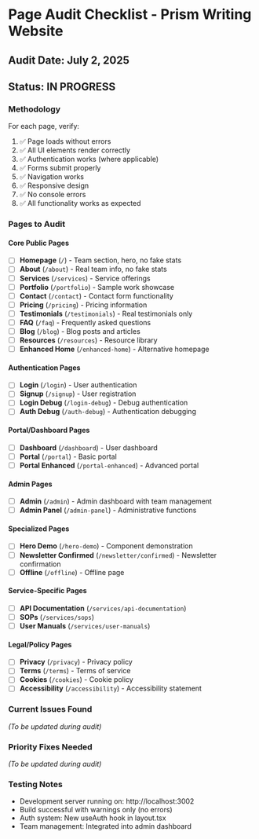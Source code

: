 # Page Audit Checklist - Prism Writing Website

## Audit Date: July 2, 2025
## Status: IN PROGRESS

### Methodology
For each page, verify:
1. ✅ Page loads without errors
2. ✅ All UI elements render correctly
3. ✅ Authentication works (where applicable)
4. ✅ Forms submit properly
5. ✅ Navigation works
6. ✅ Responsive design
7. ✅ No console errors
8. ✅ All functionality works as expected

### Pages to Audit

#### Core Public Pages
- [ ] **Homepage** (`/`) - Team section, hero, no fake stats
- [ ] **About** (`/about`) - Real team info, no fake stats
- [ ] **Services** (`/services`) - Service offerings
- [ ] **Portfolio** (`/portfolio`) - Sample work showcase
- [ ] **Contact** (`/contact`) - Contact form functionality
- [ ] **Pricing** (`/pricing`) - Pricing information
- [ ] **Testimonials** (`/testimonials`) - Real testimonials only
- [ ] **FAQ** (`/faq`) - Frequently asked questions
- [ ] **Blog** (`/blog`) - Blog posts and articles
- [ ] **Resources** (`/resources`) - Resource library
- [ ] **Enhanced Home** (`/enhanced-home`) - Alternative homepage

#### Authentication Pages
- [ ] **Login** (`/login`) - User authentication
- [ ] **Signup** (`/signup`) - User registration
- [ ] **Login Debug** (`/login-debug`) - Debug authentication
- [ ] **Auth Debug** (`/auth-debug`) - Authentication debugging

#### Portal/Dashboard Pages
- [ ] **Dashboard** (`/dashboard`) - User dashboard
- [ ] **Portal** (`/portal`) - Basic portal
- [ ] **Portal Enhanced** (`/portal-enhanced`) - Advanced portal

#### Admin Pages
- [ ] **Admin** (`/admin`) - Admin dashboard with team management
- [ ] **Admin Panel** (`/admin-panel`) - Administrative functions

#### Specialized Pages
- [ ] **Hero Demo** (`/hero-demo`) - Component demonstration
- [ ] **Newsletter Confirmed** (`/newsletter/confirmed`) - Newsletter confirmation
- [ ] **Offline** (`/offline`) - Offline page

#### Service-Specific Pages
- [ ] **API Documentation** (`/services/api-documentation`)
- [ ] **SOPs** (`/services/sops`)
- [ ] **User Manuals** (`/services/user-manuals`)

#### Legal/Policy Pages
- [ ] **Privacy** (`/privacy`) - Privacy policy
- [ ] **Terms** (`/terms`) - Terms of service
- [ ] **Cookies** (`/cookies`) - Cookie policy
- [ ] **Accessibility** (`/accessibility`) - Accessibility statement

### Current Issues Found
*(To be updated during audit)*

### Priority Fixes Needed
*(To be updated during audit)*

### Testing Notes
- Development server running on: http://localhost:3002
- Build successful with warnings only (no errors)
- Auth system: New useAuth hook in layout.tsx
- Team management: Integrated into admin dashboard
